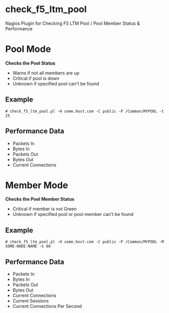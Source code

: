 check_f5_ltm_pool
=================

Nagios Plugin for Checking F5 LTM Pool / Pool Member Status &amp; Performance


# Pool Mode
**Checks the Pool Status**
- Warns if not all members are up
- Critical if pool is down
- Unknown if specified pool can't be found
## Example
```
# check_f5_ltm_pool.pl -H some.host.com -C public -P /Common/MYPOOL -t 25
```
## Performance Data
- Packets In
- Bytes In
- Packets Out
- Bytes Out
- Current Connections

# Member Mode
**Checks the Pool Member Status**
- Critical if member is not Green
- Unknown if specified pool or pool member can't be found
## Example
```
# check_f5_ltm_pool.pl -H some.host.com -C public -P /Common/MYPOOL -M SOME-NODE-NAME -S 80
```
## Performance Data
- Packets In
- Bytes In
- Packets Out
- Bytes Out
- Current Connections
- Current Sessions
- Current Connections Per Second

